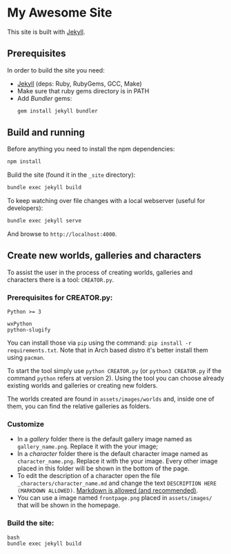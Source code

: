 # My Awesome Site

This site is built with [Jekyll](https://jekyllrb.com/).

## Prerequisites

In order to build the site you need:

* [Jekyll](https://jekyllrb.com/) (deps: Ruby, RubyGems, GCC, Make)
* Make sure that ruby gems directory is in PATH
* Add _Bundler_ gems: 
    ```bash
    gem install jekyll bundler
    ```

## Build and running

Before anything you need to install the npm dependencies:
```bash
npm install
```

Build the site (found it in the `_site` directory):
```bash
bundle exec jekyll build
```

To keep watching over file changes with a local webserver (useful for developers):
```bash
bundle exec jekyll serve
```
And browse to `http://localhost:4000`.

## Create new worlds, galleries and characters

To assist the user in the process of creating worlds, galleries and characters there is a tool: `CREATOR.py`.

### Prerequisites for CREATOR.py:

```
Python >= 3

wxPython
python-slugify
```

You can install those via `pip` using the command: `pip install -r requirements.txt`. Note that in Arch based distro it's better install them using `pacman`.

To start the tool simply use `python CREATOR.py` (or `python3 CREATOR.py` if the command `python` refers at version 2). Using the tool you can choose already existing worlds and galleries or creating new folders.

The worlds created are found in `assets/images/worlds` and, inside one of them, you can find the relative galleries as folders.

### Customize

* In a _gallery_ folder there is the default gallery image named as `gallery_name.png`. Replace it with the your image;
* In a _character_ folder there is the default character image named as `character_name.png`. Replace it with the your image. Every other image placed in this folder will be shown in the bottom of the page.
* To edit the description of a character open the file `_characters/character_name.md` and change the text `DESCRIPTION HERE (MARKDOWN ALLOWED)`. [Markdown is allowed (and recommended)](https://www.markdownguide.org/basic-syntax/).
* You can use a image named `frontpage.png` placed in `assets/images/` that will be shown in the homepage.

### Build the site:
 ```
bash
bundle exec jekyll build
```